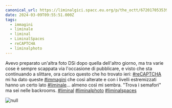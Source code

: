 ```yaml
---
canonical_url: https://liminalgici.spacc.eu.org/p/the_octt/672017053539116947
date: 2024-03-09T09:55:51.000Z
tags: 
  - immagini
  - liminale
  - liminal
  - LiminalSpaces
  - reCAPTCHA
  - liminalphoto
---
```


Avevo preparato un'altra foto DSi dopo quella dell'altro giorno, ma tra varie cose è sempre scappata via l'occasione di pubblicare, e visto che sta continuando a slittare, ora carico questo che ho trovato ieri: <a href="https://liminalgici.spacc.eu.org/discover/tags/reCAPTCHA?src=hash" title="#reCAPTCHA" class="u-url hashtag" rel="external nofollow noopener">#reCAPTCHA</a> mi ha dato queste <a href="https://liminalgici.spacc.eu.org/discover/tags/immagini?src=hash" title="#immagini" class="u-url hashtag" rel="external nofollow noopener">#immagini</a> che così alterate e con i livelli estremizzati hanno un certo lato <a href="https://liminalgici.spacc.eu.org/discover/tags/liminale?src=hash" title="#liminale" class="u-url hashtag" rel="external nofollow noopener">#liminale</a>... almeno così mi sembra. "Trova i semafori" ma sei nelle backrooms. <a href="https://liminalgici.spacc.eu.org/discover/tags/liminal?src=hash" title="#liminal" class="u-url hashtag" rel="external nofollow noopener">#liminal</a> <a href="https://liminalgici.spacc.eu.org/discover/tags/liminalphoto?src=hash" title="#liminalphoto" class="u-url hashtag" rel="external nofollow noopener">#liminalphoto</a> <a href="https://liminalgici.spacc.eu.org/discover/tags/liminalspaces?src=hash" title="#liminalspaces" class="u-url hashtag" rel="external nofollow noopener">#liminalspaces</a>

![null](https://liminalgici.spacc.eu.org/storage/m/_v2/664033260845064193/062ac74bd-fb82c6/u8PbDATqJP6j/P67V4yDGep6yL3IZZ9eFPAVrnZcfv6uuWGnIeq8e.jpg)